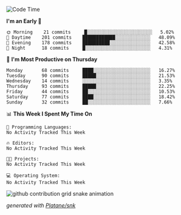 <!--START_SECTION:waka-->
![Code Time](http://img.shields.io/badge/Code%20Time-198%20hrs%2018%20mins-blue)

**I'm an Early 🐤** 

```text
🌞 Morning    21 commits     █░░░░░░░░░░░░░░░░░░░░░░░░   5.02% 
🌆 Daytime    201 commits    ████████████░░░░░░░░░░░░░   48.09% 
🌃 Evening    178 commits    ██████████░░░░░░░░░░░░░░░   42.58% 
🌙 Night      18 commits     █░░░░░░░░░░░░░░░░░░░░░░░░   4.31%

```
📅 **I'm Most Productive on Thursday** 

```text
Monday       68 commits     ████░░░░░░░░░░░░░░░░░░░░░   16.27% 
Tuesday      90 commits     █████░░░░░░░░░░░░░░░░░░░░   21.53% 
Wednesday    14 commits     ░░░░░░░░░░░░░░░░░░░░░░░░░   3.35% 
Thursday     93 commits     █████░░░░░░░░░░░░░░░░░░░░   22.25% 
Friday       44 commits     ██░░░░░░░░░░░░░░░░░░░░░░░   10.53% 
Saturday     77 commits     ████░░░░░░░░░░░░░░░░░░░░░   18.42% 
Sunday       32 commits     ██░░░░░░░░░░░░░░░░░░░░░░░   7.66%

```


📊 **This Week I Spent My Time On** 

```text
💬 Programming Languages: 
No Activity Tracked This Week

🔥 Editors: 
No Activity Tracked This Week

🐱‍💻 Projects: 
No Activity Tracked This Week

💻 Operating System: 
No Activity Tracked This Week

```


<!--END_SECTION:waka-->


<!--Snake Game-->
![github contribution grid snake animation](https://raw.githubusercontent.com/viggo-gascou/viggo-gascou/output/github-contribution-grid-snake.svg)

_generated with [Platane/snk](https://github.com/Platane/snk)_
<!--Snake Game-->

